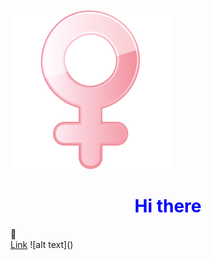 <!DOCTYPE html>
<html>
    <head>
        <link rel="stylesheet" type="text/css" href="index.css">
    </head>
    <body>
    <img src="./24637.png"/>
        <h1 class="Center" style="text-align: center; color: blue;">Hi there </h1> 👋
        <div style="background-image: url('24637.png');">
        <a href="https://www.commentcamarche.net/contents/496-liens-hypertextes-et-ancres-html">Link</a>
    </body>
</html>
![alt text]()
<!--
**1ranya/1ranya** is a ✨ _special_ ✨ repository because its `README.md` (this file) appears on your GitHub profile.
-->
